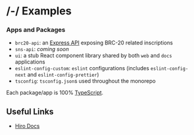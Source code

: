 # /-/ Examples

### Apps and Packages

- `brc20-api`: an [Express API](https://nextjs.org/) exposing BRC-20 related inscriptions
- `sns-api`: _coming soon_
- `ui`: a stub React component library shared by both `web` and `docs` applications
- `eslint-config-custom`: `eslint` configurations (includes `eslint-config-next` and `eslint-config-prettier`)
- `tsconfig`: `tsconfig.json`s used throughout the monorepo

Each package/app is 100% [TypeScript](https://www.typescriptlang.org/).

## Useful Links

- [Hiro Docs](https://docs.hiro.so/)
